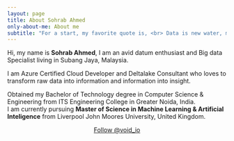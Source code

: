 ```yaml
---
layout: page
title: About Sohrab Ahmed
only-about-me: About me
subtitle: "For a start, my favorite quote is, <br> Data is new water, must should be clean and healthy before consuming."
---
```


<div id="aboutme-section">

<p class="about-text">
<span class="fa fa-briefcase about-icon"></span>
  Hi, my name is <strong>Sohrab Ahmed</strong>, I am an avid datum enthusiast and Big data Specialist living in Subang Jaya, Malaysia.
</p>

<p class="about-text">
<span class="fa fa-code about-icon"></span>
I am Azure Certified Cloud Developer and Deltalake Consultant who loves to transform raw data into information and information into insight.
</p>

<p class="about-text">
<span class="fa fa-graduation-cap about-icon"></span>
Obtained my Bachelor of Technology degree in Computer Science & Engineering from ITS Engineering College in Greater Noida, India.
<br>I am currently pursuing <strong>Master of Science in Machine Learning & Artificial Inteligence</strong> from Liverpool John Moores University, United Kingdom.
</p>

<center>
	<a href="https://twitter.com/void_io" class="twitter-follow-button" data-size="large" data-show-count="false">Follow @void_io</a>
	<script async src="//platform.twitter.com/widgets.js" charset="utf-8"></script>
</center>
